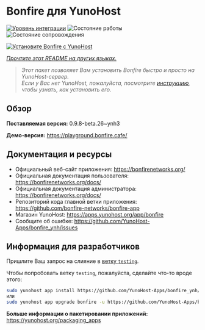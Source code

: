 <!--
Важно: этот README был автоматически сгенерирован <https://github.com/YunoHost/apps/tree/master/tools/readme_generator>
Он НЕ ДОЛЖЕН редактироваться вручную.
-->

# Bonfire для YunoHost

[![Уровень интеграции](https://dash.yunohost.org/integration/bonfire.svg)](https://ci-apps.yunohost.org/ci/apps/bonfire/) ![Состояние работы](https://ci-apps.yunohost.org/ci/badges/bonfire.status.svg) ![Состояние сопровождения](https://ci-apps.yunohost.org/ci/badges/bonfire.maintain.svg)

[![Установите Bonfire с YunoHost](https://install-app.yunohost.org/install-with-yunohost.svg)](https://install-app.yunohost.org/?app=bonfire)

*[Прочтите этот README на других языках.](./ALL_README.md)*

> *Этот пакет позволяет Вам установить Bonfire быстро и просто на YunoHost-сервер.*  
> *Если у Вас нет YunoHost, пожалуйста, посмотрите [инструкцию](https://yunohost.org/install), чтобы узнать, как установить его.*

## Обзор



**Поставляемая версия:** 0.9.8-beta.26~ynh3

**Демо-версия:** <https://playground.bonfire.cafe/>
## Документация и ресурсы

- Официальный веб-сайт приложения: <https://bonfirenetworks.org/>
- Официальная документация пользователя: <https://bonfirenetworks.org/docs/>
- Официальная документация администратора: <https://bonfirenetworks.org/docs/>
- Репозиторий кода главной ветки приложения: <https://github.com/bonfire-networks/bonfire-app>
- Магазин YunoHost: <https://apps.yunohost.org/app/bonfire>
- Сообщите об ошибке: <https://github.com/YunoHost-Apps/bonfire_ynh/issues>

## Информация для разработчиков

Пришлите Ваш запрос на слияние в [ветку `testing`](https://github.com/YunoHost-Apps/bonfire_ynh/tree/testing).

Чтобы попробовать ветку `testing`, пожалуйста, сделайте что-то вроде этого:

```bash
sudo yunohost app install https://github.com/YunoHost-Apps/bonfire_ynh/tree/testing --debug
или
sudo yunohost app upgrade bonfire -u https://github.com/YunoHost-Apps/bonfire_ynh/tree/testing --debug
```

**Больше информации о пакетировании приложений:** <https://yunohost.org/packaging_apps>
